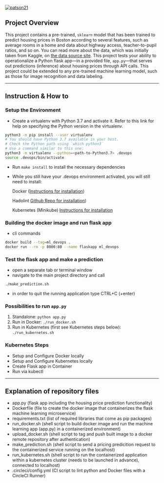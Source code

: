 [![patson21](https://circleci.com/gh/patson21/DevOps_Microservices/tree/submission.svg?style=svg)](https://app.circleci.com/pipelines/github/patson21/DevOps_Microservices/?branch=submission)

## Project Overview

This project contains a pre-trained, `sklearn` model that has been trained to predict housing prices in Boston according to several features, such as average rooms in a home and data about highway access, teacher-to-pupil ratios, and so on. You can read more about the data, which was initially taken from Kaggle, on [the data source site](https://www.kaggle.com/c/boston-housing). This project tests your ability to operationalize a Python flask app—in a provided file, `app.py`—that serves out predictions (inference) about housing prices through API calls. This project could be extended to any pre-trained machine learning model, such as those for image recognition and data labeling.

---

## Instruction & How to

### Setup the Environment

* Create a virtualenv with Python 3.7 and activate it. Refer to this link for help on specifying the Python version in the virtualenv. 
```bash
python3 -m pip install --user virtualenv
# You should have Python 3.7 available in your host. 
# Check the Python path using `which python3`
# Use a command similar to this one:
python3 -m virtualenv --python=<path-to-Python3.7> .devops
source .devops/bin/activate
```
* Run `make install` to install the necessary dependencies
* While you still have your .devops environment activated, you will still need to install:

    Docker ([Instructions for installation](https://docs.docker.com/get-docker/))
    
    Hadolint [Github Repo for installation](https://github.com/hadolint/hadolint))
    
    Kubernetes (Minikube) [Instructions for installation](https://minikube.sigs.k8s.io/docs/start/)

### Building the docker image and run flask app
* cli commands
```bash
docker build --tag=ml_devops .
docker run --rm -p 8000:80 --name flaskapp ml_devops
```

### Test the flask app and make a prediction
* open a separate tab or terminal window
* navigate to the main project directory and call
```bash
./make_prediction.sh
```
* in order to quit the running application type CTRL+C (+enter)

### Possibilities to run `app.py`

1. Standalone:  `python app.py`
2. Run in Docker:  `./run_docker.sh`
3. Run in Kubernetes (first see Kubernetes steps below):  `./run_kubernetes.sh`

### Kubernetes Steps

* Setup and Configure Docker locally
* Setup and Configure Kubernetes locally
* Create Flask app in Container
* Run via kubectl

---

## Explanation of repository files
* app.py (flask app including the housing price prediction functionality)
* Dockerfile (file to create the docker image that containerizes the flask machine learning microservice)
* requirements.txt (list of required libraries that come as pip packages)
* run_docker.sh (shell script to build docker image and run the machine learning app (app.py) in a containerized environment)
* upload_docker.sh (shell script to tag and push built image to a docker remote repository after authentication)
* make_prediction.sh (shell script to send a pricing predicition request to the containerized service running on the localhost)
* run_kubernetes.sh (shell script to run the containerized application within a kubernetes cluster (needs to be launched in advance), connected to localhost)
* .circleci/config.yml (CI script to lint python and Docker files with a CircleCI Runner)

